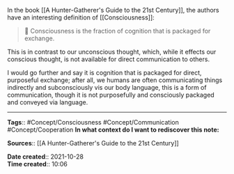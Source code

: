 In the book [[A Hunter-Gatherer's Guide to the 21st Century]], the authors have an interesting definition of [[Consciousness]]:

> 💬 Consciousness is the fraction of cognition that is packaged for exchange.


This is in contrast to our unconscious thought, which, while it effects our conscious thought, is not available for direct communication to others. 

I would go further and say it is cognition that is packaged for direct, purposeful exchange; after all, we humans are often communicating things indirectly and subconsciously vis our body language, this is a form of communication, though it is not purposefully and consciously packaged and conveyed via language. 

---
**Tags**:: #Concept/Consciousness #Concept/Communication #Concept/Cooperation 
**In what context do I want to rediscover this note:**

**Sources**:: [[A Hunter-Gatherer's Guide to the 21st Century]]

**Date created**:: 2021-10-28  
**Time created**:: 10:06